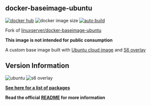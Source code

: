 [appurl]: https://cloud-images.ubuntu.com
[s6overlay]: https://github.com/just-containers/s6-overlay

## docker-baseimage-ubuntu
[![docker hub](https://img.shields.io/badge/docker_hub-link-blue?style=for-the-badge&logo=docker)](https://hub.docker.com/r/vcxpz/baseimage-ubuntu) ![docker image size](https://img.shields.io/docker/image-size/vcxpz/baseimage-ubuntu?style=for-the-badge&logo=docker) [![auto build](https://img.shields.io/badge/docker_builds-automated-blue?style=for-the-badge&logo=docker?color=d1aa67)](https://github.com/hydazz/docker-baseimage-ubuntu/actions?query=workflow%3A"Auto+Builder+CI")

Fork of [linuxserver/docker-baseimage-ubuntu](https://github.com/linuxserver/docker-baseimage-ubuntu/)

**This image is not intended for public consumption**

A custom base image built with [Ubuntu cloud image][appurl] and [S6 overlay][s6overlay]

## Version Information
![ubuntu](https://img.shields.io/badge/ubuntu-groovy-E95420?style=for-the-badge&logo=ubuntu) ![s6 overlay](https://img.shields.io/badge/s6_overlay-2.1.0.2-blue?style=for-the-badge)

**[See here for a list of packages](https://github.com/hydazz/docker-baseimage-ubuntu/blob/main/package_versions.txt)**

**Read the official [README](https://github.com/linuxserver/docker-baseimage-ubuntu/) for more information**
